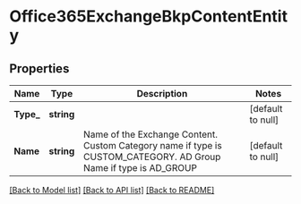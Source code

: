 # Office365ExchangeBkpContentEntity

## Properties
Name | Type | Description | Notes
------------ | ------------- | ------------- | -------------
**Type_** | **string** |  | [default to null]
**Name** | **string** | Name of the Exchange Content. Custom Category name if type is CUSTOM_CATEGORY. AD Group Name if type is AD_GROUP | [default to null]

[[Back to Model list]](../README.md#documentation-for-models) [[Back to API list]](../README.md#documentation-for-api-endpoints) [[Back to README]](../README.md)

